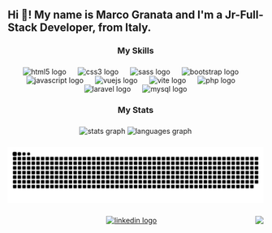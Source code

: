 <h2 align="left">Hi 👋! My name is Marco Granata and I'm a Jr-Full-Stack Developer, from Italy.</h2>

###

<h3 align="center">My Skills</h3>

###

<div align="center">
  <img src="https://cdn.simpleicons.org/html5/E34F26" height="42" alt="html5 logo"  />
  <img width="15" />
  <img src="https://cdn.simpleicons.org/css3/1572B6" height="42" alt="css3 logo"  />
  <img width="15" />
  <img src="https://cdn.simpleicons.org/sass/CC6699" height="42" alt="sass logo"  />
  <img width="15" />
  <img src="https://cdn.simpleicons.org/bootstrap/7952B3" height="42" alt="bootstrap logo"  />
  <img width="15" />
  <img src="https://cdn.simpleicons.org/javascript/F7DF1E" height="42" alt="javascript logo"  />
  <img width="15" />
  <img src="https://cdn.simpleicons.org/vuedotjs/4FC08D" height="42" alt="vuejs logo"  />
  <img width="15" />
  <img src="https://skillicons.dev/icons?i=vite" height="42" alt="vite logo"  />
  <img width="15" />
  <img src="https://cdn.simpleicons.org/php/777BB4" height="42" alt="php logo"  />
  <img width="15" />
  <img src="https://cdn.simpleicons.org/laravel/FF2D20" height="42" alt="laravel logo"  />
  <img width="15" />
  <img src="https://cdn.jsdelivr.net/gh/devicons/devicon/icons/mysql/mysql-original.svg" height="42" alt="mysql logo"  />
</div>

###

<h3 align="center">My Stats</h3>

###

<div align="center">
  <img src="https://github-readme-stats.vercel.app/api?username=MarcoGranata9&hide_title=false&hide_rank=false&show_icons=true&include_all_commits=true&count_private=true&disable_animations=false&theme=dracula&locale=en&hide_border=false" height="150" alt="stats graph"  />
  <img src="https://github-readme-stats.vercel.app/api/top-langs?username=MarcoGranata9&locale=en&hide_title=false&layout=compact&card_width=320&langs_count=5&theme=dracula&hide_border=false" height="150" alt="languages graph"  />
</div>

###

<img src="https://raw.githubusercontent.com/MarcoGranata9/MarcoGranata9/output/snake.svg" alt="Snake animation" />

###

<img align="right" src="https://visitor-badge.laobi.icu/badge?page_id=MarcoGranata9.MarcoGranata9&left_text=Visitors"  />

###

<div align="center">
  <a href="https://www.linkedin.com/in/marco-granata-dev/" target="_blank">
    <img src="https://img.shields.io/static/v1?message=LinkedIn&logo=linkedin&label=&color=0077B5&logoColor=white&labelColor=&style=for-the-badge" height="40" alt="linkedin logo"  />
  </a>
</div>

###
